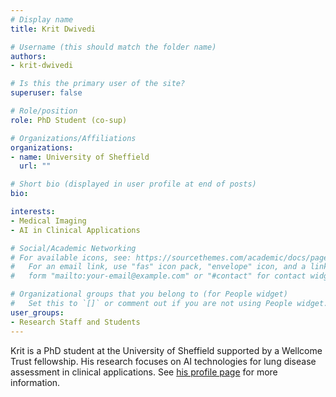 ```yaml
---
# Display name
title: Krit Dwivedi

# Username (this should match the folder name)
authors:
- krit-dwivedi

# Is this the primary user of the site?
superuser: false

# Role/position
role: PhD Student (co-sup)

# Organizations/Affiliations
organizations:
- name: University of Sheffield
  url: ""

# Short bio (displayed in user profile at end of posts)
bio: 

interests:
- Medical Imaging
- AI in Clinical Applications

# Social/Academic Networking
# For available icons, see: https://sourcethemes.com/academic/docs/page-builder/#icons
#   For an email link, use "fas" icon pack, "envelope" icon, and a link in the
#   form "mailto:your-email@example.com" or "#contact" for contact widget.

# Organizational groups that you belong to (for People widget)
#   Set this to `[]` or comment out if you are not using People widget.
user_groups:
- Research Staff and Students
---
```


Krit is a PhD student at the University of Sheffield supported by a Wellcome Trust fellowship. His research focuses on AI technologies for lung disease assessment in clinical applications. See [his profile page](https://www.4wardnorth.org.uk/academy-fellows/dr-krit-dwivedi) for more information.
